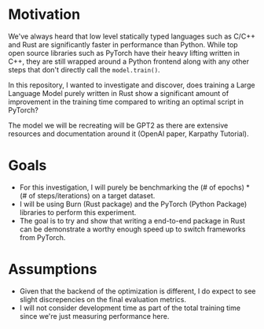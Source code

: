 # Motivation

We've always heard that low level statically typed languages such as C/C++ and Rust are significantly faster in performance than Python. While top open source libraries such as PyTorch have their heavy lifting written in C++, they are still wrapped around a Python frontend along with any other steps that don't directly call the `model.train()`.

In this repository, I wanted to investigate and discover, does training a Large Language Model purely written in Rust show a significant amount of improvement in the training time compared to writing an optimal script in PyTorch?

The model we will be recreating will be GPT2 as there are extensive resources and documentation around it (OpenAI paper, Karpathy Tutorial).

# Goals
- For this investigation, I will purely be benchmarking the (# of epochs) * (# of steps/iterations) on a target dataset. 
- I will be using Burn (Rust package) and the PyTorch (Python Package) libraries to perform this experiment.
- The goal is to try and show that writing a end-to-end package in Rust can be demonstrate a worthy enough speed up to switch frameworks from PyTorch.

# Assumptions
- Given that the backend of the optimization is different, I do expect to see slight discrepencies on the final evaluation metrics.
- I will not consider development time as part of the total training time since we're just measuring performance here.

